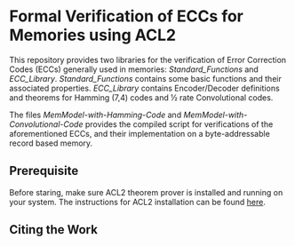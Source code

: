 # Formal Verification of ECCs for Memories using ACL2

This repository provides two libraries for the verification of Error Correction Codes (ECCs) generally used in memories: *Standard_Functions* and *ECC_Library*. *Standard_Functions* contains some basic functions and their associated properties. *ECC_Library* contains Encoder/Decoder definitions and theorems for Hamming (7,4) codes and ½ rate Convolutional codes.

The files *MemModel-with-Hamming-Code* and *MemModel-with-Convolutional-Code* provides the compiled script for verifications of the aforementioned ECCs, and their implementation on a byte-addressable record based memory.

## Prerequisite

Before staring, make sure ACL2 theorem prover is installed and running on your system. The instructions for ACL2 installation can be found [here](http://www.cs.utexas.edu/users/moore/acl2/v8-0/HTML/installation/installation.html).

## Citing the Work

